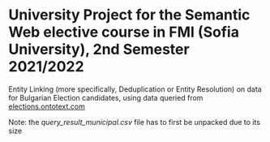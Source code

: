 # University Project for the Semantic Web elective course in FMI (Sofia University), 2nd Semester 2021/2022

Entity Linking (more specifically, Deduplication or Entity Resolution) on data for Bulgarian Election candidates, using data queried from [elections.ontotext.com](https://elections.ontotext.com/)

Note: the *query_result_municipal.csv* file has to first be unpacked due to its size

